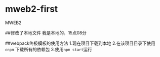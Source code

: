 # mweb2-first
MWEB2

##修改了本地文件
我是本地的，15点08分

##webpack终极模板的使用方法
1.现在项目下载到本地
2.在该项目目录下使用
	```
	cnpm
	```
	下载所有的依赖包
3.使用`npm start`运行
